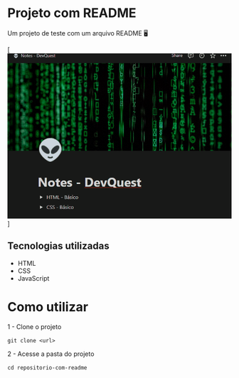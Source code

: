 # Projeto com README
Um projeto de teste com um arquivo README 🖥

[<img src="./tela.gif" alt="gif da tela inicial do projeto README">]

## Tecnologias utilizadas
- HTML
- CSS
- JavaScript

# Como utilizar

1 - Clone o projeto
```
git clone <url>
```
2 - Acesse a pasta do projeto
```
cd repositorio-com-readme
```

